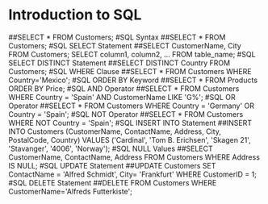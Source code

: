 # Introduction to SQL
##SELECT * FROM Customers;
#SQL Syntax
##SELECT * FROM Customers;
#SQL SELECT Statement
##SELECT CustomerName, City FROM Customers;
SELECT column1, column2, ...
FROM table_name;
#SQL SELECT DISTINCT Statement
##SELECT DISTINCT Country FROM Customers;
#SQL WHERE Clause
##SELECT * FROM Customers
WHERE Country='Mexico';
#SQL ORDER BY Keyword
##SELECT * FROM Products
ORDER BY Price;
#SQL AND Operator
##SELECT *
FROM Customers
WHERE Country = 'Spain' AND CustomerName LIKE 'G%';
#SQL OR Operator
##SELECT *
FROM Customers
WHERE Country = 'Germany' OR Country = 'Spain';
#SQL NOT Operator
##SELECT * FROM Customers
WHERE NOT Country = 'Spain';
#SQL INSERT INTO Statement
##INSERT INTO Customers (CustomerName, ContactName, Address, City, PostalCode, Country)
VALUES ('Cardinal', 'Tom B. Erichsen', 'Skagen 21', 'Stavanger', '4006', 'Norway');
#SQL NULL Values
##SELECT CustomerName, ContactName, Address
FROM Customers
WHERE Address IS NULL;
#SQL UPDATE Statement
##UPDATE Customers
SET ContactName = 'Alfred Schmidt', City= 'Frankfurt'
WHERE CustomerID = 1;
#SQL DELETE Statement
##DELETE FROM Customers WHERE CustomerName='Alfreds Futterkiste';
